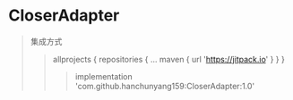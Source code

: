 # CloserAdapter


  
>集成方式
>>allprojects {
  		repositories {
  			...
  			maven { url 'https://jitpack.io' }
  		}
  	}
>>>implementation 'com.github.hanchunyang159:CloserAdapter:1.0'
